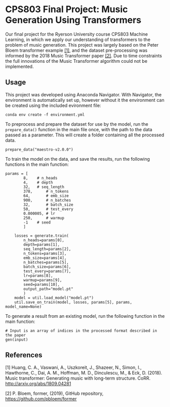 # CPS803 Final Project: Music Generation Using Transformers

Our final project for the Ryerson University course CPS803 Machine Learning, in which we apply our understanding of transformers to the problem of music generation. This project was largely based on the Peter Bloem transformer example [[1]](#1), and the dataset pre-processing was informed by the 2018 Music Transformer paper [[2]](#2). Due to time constraints the full innovations of the Music Transformer algorithm could not be implemented.


## Usage
This project was developed using Anaconda Navigator. With Navigator, the environment is automatically set up, however without it the environment can be created using the included evironment file:
```
conda env create -f environment.yml
```

To preprocess and prepare the dataset for use by the model, run the `prepare_data()` function in the main file once, with the path to the data passed as a parameter. This will create a folder containing all the processed data.
```
prepare_data("maestro-v2.0.0")
```

To train the model on the data, and save the results, run the following functions in the main function:
```
params = [
		8, 	  # n_heads
		4, 	  # depth
		32,	  # seq_length
		378,	  # n_tokens 
		64, 	  # emb_size 
		900,	  # n_batches 
		32, 	  # batch_size 
		50, 	  # test_every 
		0.000005, # lr 
		250,	  # warmup 
		-1 	  # seed
		]
	
	losses = generate.train(
		n_heads=params[0], 
		depth=params[1], 
		seq_length=params[2], 
		n_tokens=params[3], 
		emb_size=params[4], 
		n_batches=params[5], 
		batch_size=params[6], 
		test_every=params[7], 
		lr=params[8], 
		warmup=params[9], 
		seed=params[10],
		output_path="model.pt"
		)
	model = util.load_model("model.pt")
	util.save_on_train(model, losses, params[5], params, model_name=None)
```
To generate a result from an existing model, run the following function in the main function:
```
# Input is an array of indices in the processed format described in the paper
gen(input)
```



## References

<a id="1">[1]</a> 
Huang, C. A., Vaswani, A., Uszkoreit, J., Shazeer, N., Simon, I., Hawthorne, C., Dai, A. M., Hoffman, M. D., Dinculescu, M., & Eck, D. (2018). Music transformer: Generating music with long-term structure. CoRR. http://arxiv.org/abs/1809.04281

<a id="2">[2]</a> 
P. Bloem, former, (2019), GitHub repository, https://github.com/pbloem/former

